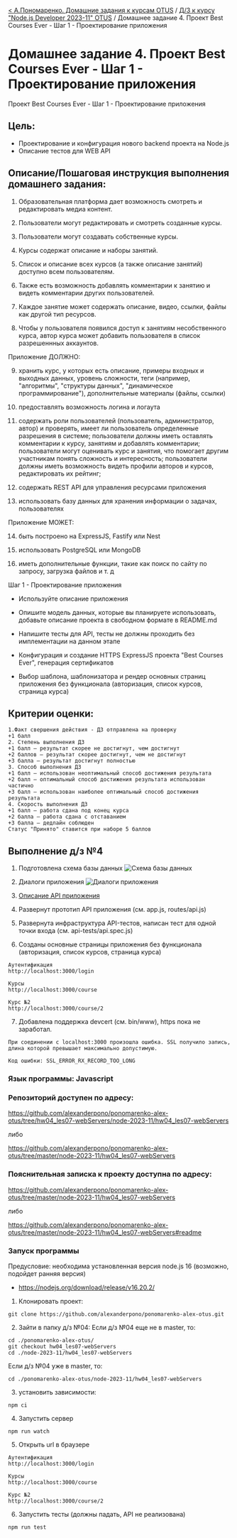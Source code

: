 [< А.Пономаренко. Домашние задания к курсам OTUS](../../README.md) / [Д/З к курсу "Node.js Developer 2023-11" OTUS](../README.md) / Домашнее задание 4.  Проект Best Courses Ever - Шаг 1 - Проектирование приложения
# Домашнее задание 4.  Проект Best Courses Ever - Шаг 1 - Проектирование приложения

Проект Best Courses Ever - Шаг 1 - Проектирование приложения
## Цель:
  * Проектирование и конфигурация нового backend проекта на Node.js
  * Описание тестов для WEB API



## Описание/Пошаговая инструкция выполнения домашнего задания:

1. Образовательная платформа дает возможность смотреть и редактировать медиа контент.

2. Пользователи могут редактировать и смотреть созданные курсы.

3. Пользователи могут создавать собственные курсы.

4. Курсы содержат описание и наборы занятий.

5. Список и описание всех курсов (а также описание занятий) доступно всем пользователям.

6. Также есть возможность добавлять комментарии к занятию и видеть комментарии других пользователей.

7. Каждое занятие может содержать описание, видео, ссылки, файлы как другой тип ресурсов.

8. Чтобы у пользователя появился доступ к занятиям несобственного курса, автор курса может добавить пользователя в список разрешеннных аккаунтов.

Приложение ДОЛЖНО:

9. хранить курс, у которых есть описание, примеры входных и выходных данных, уровень сложности, теги (например, "алгоритмы", "структуры данных", "динамическое программирование"), дополнительные материалы (файлы, ссылки)

10. предоставлять возможность логина и логаута

11. содержать роли пользователей (пользователь, администратор, автор) и проверять, имеет ли пользователь определенные разрешения в системе; пользователи должны иметь оставлять комментарии к курсу, занятиям и добавлять комментарии; пользователи могут оценивать курс и занятия, что помогает другим участникам понять сложность и интересность; пользователи должны иметь возможность видеть профили авторов и курсов, редактировать их рейтинг;

12. содержать REST API для управления ресурсами приложения

13. использовать базу данных для хранения информации о задачах, пользователях

Приложение МОЖЕТ:

14. быть построено на ExpressJS, Fastify или Nest

15. использовать PostgreSQL или MongoDB

16. иметь дополнительные функции, такие как поиск по сайту по запросу, загрузка файлов и т. д

Шаг 1 - Проектирование приложения

* Используйте описание приложения

* Опишите модель данных, которые вы планируете использовать, добавьте описание проекта в свободном формате в README.md

* Напишите тесты для API, тесты не должны проходить без имплементации на данном этапе

* Конфигурация и создание HTTPS ExpressJS проекта "Best Courses Ever", генерация сертификатов

* Выбор шаблона, шаблонизатора и рендер основных страниц приложения без функционала (авторизация, список курсов, страница курса)
    

## Критерии оценки:

```
1.Факт свершения действия - ДЗ отправлена на проверку
+1 балл
2. Степень выполнения ДЗ
+1 балл – результат скорее не достигнут, чем достигнут
+2 баллов – результат скорее достигнут, чем не достигнут
+3 балла – результат достигнут полностью
3. Способ выполнения ДЗ
+1 балл – использован неоптимальный способ достижения результата
+2 балл – оптимальный способ достижения результата использован частично
+3 балл – использован наиболее оптимальный способ достижения результата
4. Скорость выполнения ДЗ
+1 балл – работа сдана под конец курса
+2 балла – работа сдана с отставанием
+3 балла – дедлайн соблюден
Статус "Принято" ставится при наборе 5 баллов
```

## Выполнение д/з №4
1. Подготовлена схема базы данных
![Схема базы данных](./doc/db.drawio.svg "Схема базы данных")

2. Диалоги приложения
![Диалоги приложения](./doc/dialogs.drawio.svg)

3. [Описание API приложения](./doc/API.md)

4. Развернут прототип API приложения (см. app.js, routes/api.js)
5. Развернута инфраструктура API-тестов, написан тест для одной точки входа (см. api-tests/api.spec.js)
6. Созданы основные страницы приложения без функционала (авторизация, список курсов, страница курса)
```
Аутентификация
http://localhost:3000/login

Курсы
http://localhost:3000/course

Курс №2
http://localhost:3000/course/2

```
7. Добавлена поддержка devcert (см. bin/www), https пока не заработал. 
```
При соединении с localhost:3000 произошла ошибка. SSL получило запись, длина которой превышает максимально допустимую.

Код ошибки: SSL_ERROR_RX_RECORD_TOO_LONG

```


### Язык программы: Javascript
### Репозиторий доступен по адресу:
https://github.com/alexanderpono/ponomarenko-alex-otus/tree/hw04_les07-webServers/node-2023-11/hw04_les07-webServers

либо 

https://github.com/alexanderpono/ponomarenko-alex-otus/tree/master/node-2023-11/hw04_les07-webServers


### Пояснительная записка к проекту доступна по адресу:
https://github.com/alexanderpono/ponomarenko-alex-otus/tree/master/node-2023-11/hw04_les07-webServers

либо 

https://github.com/alexanderpono/ponomarenko-alex-otus/tree/master/node-2023-11/hw04_les07-webServers#readme


### Запуск программы
Предусловие: необходима установленная версия node.js 16 (возможно, подойдет ранняя версия)
- https://nodejs.org/download/release/v16.20.2/

1. Клонировать проект: 
```
git clone https://github.com/alexanderpono/ponomarenko-alex-otus.git
```

2. Зайти в папку д/з №04: 
Если д/з №04 еще не в master, то:
```
cd ./ponomarenko-alex-otus/
git checkout hw04_les07-webServers
cd ./node-2023-11/hw04_les07-webServers
```

Если д/з №04 уже в master, то:

```
cd ./ponomarenko-alex-otus/node-2023-11/hw04_les07-webServers
```
 

3. установить зависимости:  
```
npm ci
```

4. Запустить сервер
```
npm run watch
```

5. Открыть url в браузере
```
Аутентификация
http://localhost:3000/login

Курсы
http://localhost:3000/course

Курс №2
http://localhost:3000/course/2

```

6. Запустить тесты (должны падать, API не реализована)
```
npm run test
```


